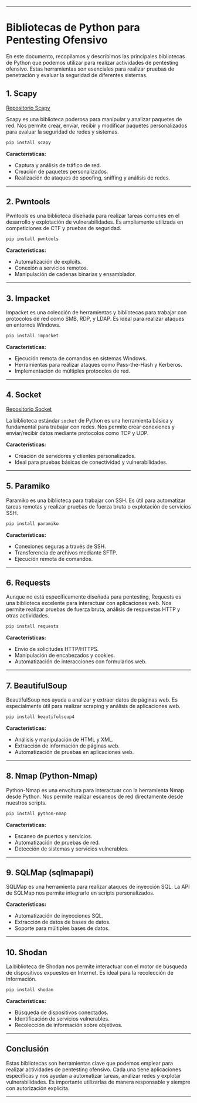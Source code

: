 
---

# Bibliotecas de Python para Pentesting Ofensivo

En este documento, recopilamos y describimos las principales bibliotecas de Python que podemos utilizar para realizar actividades de pentesting ofensivo. Estas herramientas son esenciales para realizar pruebas de penetración y evaluar la seguridad de diferentes sistemas.

## 1. **Scapy**

[Repositorio Scapy](./Scapy/)

Scapy es una biblioteca poderosa para manipular y analizar paquetes de red. Nos permite crear, enviar, recibir y modificar paquetes personalizados para evaluar la seguridad de redes y sistemas.

```bash
pip install scapy
```

**Características:**
- Captura y análisis de tráfico de red.
- Creación de paquetes personalizados.
- Realización de ataques de spoofing, sniffing y análisis de redes.

---

## 2. **Pwntools**
Pwntools es una biblioteca diseñada para realizar tareas comunes en el desarrollo y explotación de vulnerabilidades. Es ampliamente utilizada en competiciones de CTF y pruebas de seguridad.

```bash
pip install pwntools
```

**Características:**
- Automatización de exploits.
- Conexión a servicios remotos.
- Manipulación de cadenas binarias y ensamblador.

---

## 3. **Impacket**
Impacket es una colección de herramientas y bibliotecas para trabajar con protocolos de red como SMB, RDP, y LDAP. Es ideal para realizar ataques en entornos Windows.

```bash
pip install impacket
```

**Características:**
- Ejecución remota de comandos en sistemas Windows.
- Herramientas para realizar ataques como Pass-the-Hash y Kerberos.
- Implementación de múltiples protocolos de red.

---

## 4. **Socket**

[Repositorio Socket](./Socket/)

La biblioteca estándar `socket` de Python es una herramienta básica y fundamental para trabajar con redes. Nos permite crear conexiones y enviar/recibir datos mediante protocolos como TCP y UDP.

**Características:**
- Creación de servidores y clientes personalizados.
- Ideal para pruebas básicas de conectividad y vulnerabilidades.

---

## 5. **Paramiko**
Paramiko es una biblioteca para trabajar con SSH. Es útil para automatizar tareas remotas y realizar pruebas de fuerza bruta o explotación de servicios SSH.

```bash
pip install paramiko
```

**Características:**
- Conexiones seguras a través de SSH.
- Transferencia de archivos mediante SFTP.
- Ejecución remota de comandos.

---

## 6. **Requests**
Aunque no está específicamente diseñada para pentesting, Requests es una biblioteca excelente para interactuar con aplicaciones web. Nos permite realizar pruebas de fuerza bruta, análisis de respuestas HTTP y otras actividades.

```bash
pip install requests
```

**Características:**
- Envío de solicitudes HTTP/HTTPS.
- Manipulación de encabezados y cookies.
- Automatización de interacciones con formularios web.

---

## 7. **BeautifulSoup**
BeautifulSoup nos ayuda a analizar y extraer datos de páginas web. Es especialmente útil para realizar scraping y análisis de aplicaciones web.

```bash
pip install beautifulsoup4
```

**Características:**
- Análisis y manipulación de HTML y XML.
- Extracción de información de páginas web.
- Automatización de pruebas en aplicaciones web.

---

## 8. **Nmap (Python-Nmap)**
Python-Nmap es una envoltura para interactuar con la herramienta Nmap desde Python. Nos permite realizar escaneos de red directamente desde nuestros scripts.

```bash
pip install python-nmap
```

**Características:**
- Escaneo de puertos y servicios.
- Automatización de pruebas de red.
- Detección de sistemas y servicios vulnerables.

---

## 9. **SQLMap (sqlmapapi)**
SQLMap es una herramienta para realizar ataques de inyección SQL. La API de SQLMap nos permite integrarlo en scripts personalizados.

**Características:**
- Automatización de inyecciones SQL.
- Extracción de datos de bases de datos.
- Soporte para múltiples bases de datos.

---

## 10. **Shodan**
La biblioteca de Shodan nos permite interactuar con el motor de búsqueda de dispositivos expuestos en Internet. Es ideal para la recolección de información.

```bash
pip install shodan
```

**Características:**
- Búsqueda de dispositivos conectados.
- Identificación de servicios vulnerables.
- Recolección de información sobre objetivos.

---

## Conclusión
Estas bibliotecas son herramientas clave que podemos emplear para realizar actividades de pentesting ofensivo. Cada una tiene aplicaciones específicas y nos ayudan a automatizar tareas, analizar redes y explotar vulnerabilidades. Es importante utilizarlas de manera responsable y siempre con autorización explícita.

---
